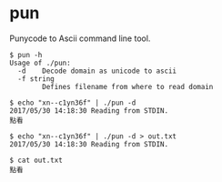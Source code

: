 # pun

Punycode to Ascii command line tool.

```
$ pun -h
Usage of ./pun:
  -d	Decode domain as unicode to ascii
  -f string
    	Defines filename from where to read domain
```

```
$ echo "xn--c1yn36f" | ./pun -d
2017/05/30 14:18:30 Reading from STDIN.
點看

$ echo "xn--c1yn36f" | ./pun -d > out.txt
2017/05/30 14:18:30 Reading from STDIN.

$ cat out.txt
點看

```
